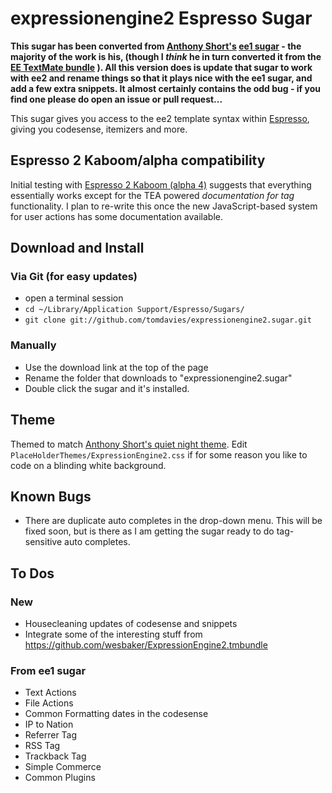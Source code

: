 # expressionengine2 Espresso Sugar

**This sugar has been converted from [Anthony Short's](https://github.com/anthonyshort/) [ee1 sugar](https://github.com/anthonyshort/expressionengine.sugar) - the majority of the work is his, (though I *think* he in turn converted it from the [EE TextMate bundle](http://www.chrisruzin.net/entry/textmate_expressionengine_bundle/) ). All this version does is update that sugar to work with ee2 and rename things so that it plays nice with the ee1 sugar, and add a few extra snippets. It almost certainly contains the odd bug - if you find one please do open an issue or pull request...**

This sugar gives you access to the ee2 template syntax within [Espresso](http://macrabbit.com/espresso/), giving you codesense, itemizers and more. 

## Espresso 2 Kaboom/alpha compatibility 

Initial testing with [Espresso 2 Kaboom (alpha 4)](http://macrabbit.com/espresso/2/) suggests that everything essentially works except for the TEA powered *documentation for tag* functionality. I plan to re-write this once the new JavaScript-based system for user actions has some documentation available.

## Download and Install

### Via Git (for easy updates)

- open a terminal session
- `cd ~/Library/Application Support/Espresso/Sugars/`
- `git clone git://github.com/tomdavies/expressionengine2.sugar.git`
            
### Manually

- Use the download link at the top of the page
- Rename the folder that downloads to "expressionengine2.sugar"
- Double click the sugar and it's installed. 
	
## Theme

Themed to match [Anthony Short's quiet night theme](http://github.com/anthonyshort/quiet-night.foam/tree/master). Edit `PlaceHolderThemes/ExpressionEngine2.css` if for some reason you like to code on a blinding white background.
	
## Known Bugs

- There are duplicate auto completes in the drop-down menu. This will be fixed soon, but is there as I am getting the sugar ready to do tag-sensitive auto completes. 

## To Dos

### New
- Housecleaning updates of codesense and snippets
- Integrate some of the interesting stuff from https://github.com/wesbaker/ExpressionEngine2.tmbundle

### From ee1 sugar

- Text Actions
- File Actions
- Common Formatting dates in the codesense
- IP to Nation
- Referrer Tag
- RSS Tag
- Trackback Tag
- Simple Commerce
- Common Plugins
